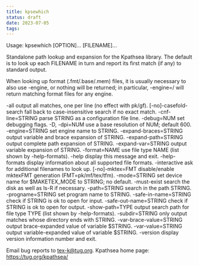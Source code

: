 ```yaml
---
title: kpsewhich
status: draft
date: 2023-07-05
tags:
---
```


Usage: kpsewhich [OPTION]... [FILENAME]...

Standalone path lookup and expansion for the Kpathsea library.
The default is to look up each FILENAME in turn and report its
first match (if any) to standard output.

When looking up format (.fmt/.base/.mem) files, it is usually necessary
to also use -engine, or nothing will be returned; in particular,
-engine=/ will return matching format files for any engine.

-all                   output all matches, one per line (no effect with pk/gf).
[-no]-casefold-search  fall back to case-insensitive search if no exact match.
-cnf-line=STRING       parse STRING as a configuration file line.
-debug=NUM             set debugging flags.
-D, -dpi=NUM           use a base resolution of NUM; default 600.
-engine=STRING         set engine name to STRING.
-expand-braces=STRING  output variable and brace expansion of STRING.
-expand-path=STRING    output complete path expansion of STRING.
-expand-var=STRING     output variable expansion of STRING.
-format=NAME           use file type NAME (list shown by -help-formats).
-help                  display this message and exit.
-help-formats          display information about all supported file formats.
-interactive           ask for additional filenames to look up.
[-no]-mktex=FMT        disable/enable mktexFMT generation (FMT=pk/mf/tex/tfm).
-mode=STRING           set device name for $MAKETEX_MODE to STRING; no default.
-must-exist            search the disk as well as ls-R if necessary.
-path=STRING           search in the path STRING.
-progname=STRING       set program name to STRING.
-safe-in-name=STRING   check if STRING is ok to open for input.
-safe-out-name=STRING  check if STRING is ok to open for output.
-show-path=TYPE        output search path for file type TYPE
                         (list shown by -help-formats).
-subdir=STRING         only output matches whose directory ends with STRING.
-var-brace-value=STRING output brace-expanded value of variable $STRING.
-var-value=STRING       output variable-expanded value of variable $STRING.
-version               display version information number and exit.

Email bug reports to tex-k@tug.org.
Kpathsea home page: https://tug.org/kpathsea/
